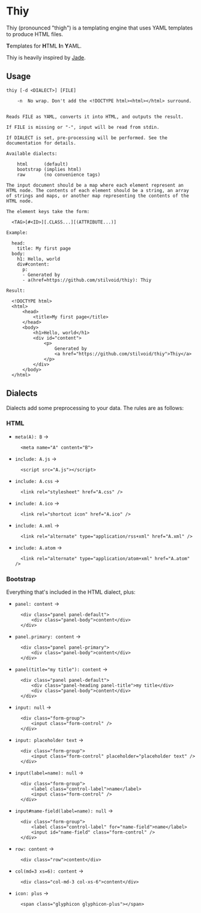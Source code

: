 # Thiy

Thiy (pronounced "thigh") is a templating engine that uses YAML templates to produce HTML files.

**T**emplates for **H**TML **I**n **Y**AML.

Thiy is heavily inspired by [Jade](http://jade-lang.com/).

## Usage

    thiy [-d <DIALECT>] [FILE]

        -n  No wrap. Don't add the <!DOCTYPE html><html></html> surround.


    Reads FILE as YAML, converts it into HTML, and outputs the result.

    If FILE is missing or "-", input will be read from stdin.

    If DIALECT is set, pre-processing will be performed. See the documentation for details.

    Available dialects:

        html      (default)
        bootstrap (implies html)
        raw       (no convenience tags)

    The input document should be a map where each element represent an HTML node. The contents of each element should be a string, an array of strings and maps, or another map representing the contents of the HTML node.

    The element keys take the form:

      <TAG>[#<ID>][.CLASS...][(ATTRIBUTE...)]

    Example:

      head:
        title: My first page
      body:
        h1: Hello, world
        div#content:
          p:
          - Generated by
          - a(href=https://github.com/stilvoid/thiy): Thiy

    Result:

      <!DOCTYPE html>
      <html>
          <head>
              <title>My first page</title>
          </head>
          <body>
              <h1>Hello, world</h1>
              <div id="content">
                  <p>
                      Generated by
                      <a href="https://github.com/stilvoid/thiy">Thiy</a>
                  </p>
              </div>
          </body>
      </html>

## Dialects

Dialects add some preprocessing to your data. The rules are as follows:

### HTML

* `meta(A): B` ->

        <meta name="A" content="B">
 
* `include: A.js` ->

        <script src="A.js"></script>
 
* `include: A.css` ->

        <link rel="stylesheet" href="A.css" />
 
* `include: A.ico` ->

        <link rel="shortcut icon" href="A.ico" />
 
* `include: A.xml` ->

        <link rel="alternate" type="application/rss+xml" href="A.xml" />
 
* `include: A.atom` ->

        <link rel="alternate" type="application/atom+xml" href="A.atom" />

### Bootstrap

Everything that's included in the HTML dialect, plus:

* `panel: content` ->

        <div class="panel panel-default">
            <div class="panel-body">content</div>
        </div>

* `panel.primary: content` ->

        <div class="panel panel-primary">
            <div class="panel-body">content</div>
        </div>

* `panel(title="my title"): content` ->

        <div class="panel panel-default">
            <div class="panel-heading panel-title">my title</div>
            <div class="panel-body">content</div>
        </div>

* `input: null` ->

        <div class="form-group">
            <input class="form-control" />
        </div>

* `input: placeholder text` ->

        <div class="form-group">
            <input class="form-control" placeholder="placeholder text" />
        </div>

* `input(label=name): null` ->

        <div class="form-group">
            <label class="control-label">name</label>
            <input class="form-control" />
        </div>

* `input#name-field(label=name): null` ->

        <div class="form-group">
            <label class="control-label" for="name-field">name</label>
            <input id="name-field" class="form-control" />
        </div>

* `row: content` ->

        <div class="row">content</div>

* `col(md=3 xs=6): content` ->

        <div class="col-md-3 col-xs-6">content</div>

* `icon: plus` ->

        <span class="glyphicon glyphicon-plus"></span>
